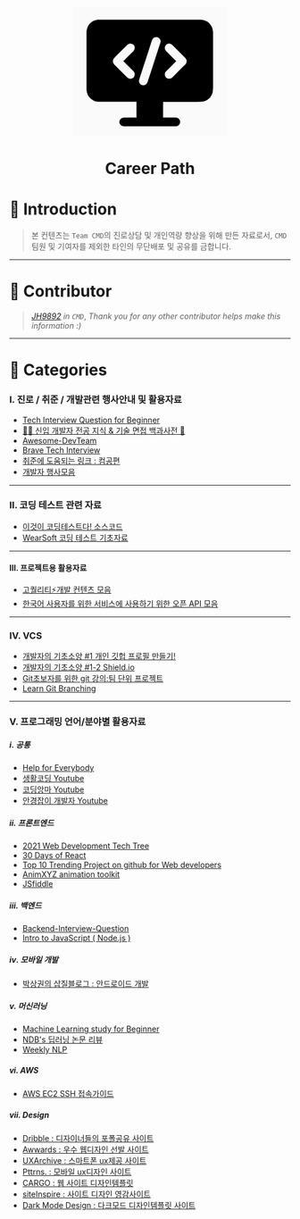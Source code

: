 <p align="center">
  <img src="https://github.com/Team-CMD/CareerPath/blob/main/Assets/img/title.PNG"/>
</p>
<h1 align="center">Career Path</h1>

# 📒 Introduction
> 본 컨텐츠는 `Team CMD`의 진로상담 및 개인역량 향상을 위해 만든 자료로서, `CMD`팀원 및 기여자를 제외한 타인의 무단배포 및  공유를 금합니다.
___  
# 📔 Contributor 
> *[JH9892](https://github.com/JH9892) in `CMD`*, 
> *Thank you for any other contributor helps make this information :)*
___  
# 📕 Categories
### Ⅰ. 진로 / 취준 / 개발관련 행사안내 및 활용자료
- [Tech Interview Question for Beginner](https://github.com/JaeYeopHan/Interview_Question_for_Beginner)
- [👶🏻 신입 개발자 전공 지식 & 기술 면접 백과사전 📖](https://github.com/gyoogle/tech-interview-for-developer)
- [Awesome-DevTeam](https://github.com/leehosung/awesome-devteam)
- [Brave Tech Interview](https://github.com/brave-people/brave-tech-interview)
- [취준에 도움되는 링크 : 컴공편](https://velog.io/@woo0_hooo/%EC%BB%B4%EA%B3%B5-%EC%B7%A8%EC%A4%80%EC%83%9D%EC%97%90%EA%B2%8C-%EC%9C%A0%EC%9A%A9%ED%95%9C-%EB%A7%81%ED%81%AC%EB%93%A4-%EC%A0%95%EB%A6%AC?fbclid=IwAR339EMi0oyEgvOsWfGWRiZBYYDQj7WgivzZ4fD36g1VGSOvIencaqfsamM)
- [개발자 행사모음](https://github.com/brave-people/Dev-Event)
___ 
### Ⅱ. 코딩 테스트 관련 자료
- [이것이 코딩테스트다! 소스코드](https://github.com/ndb796/python-for-coding-test)
- [WearSoft 코딩 테스트 기초자료](https://github.com/WeareSoft/tech-interview)
___ 
#### Ⅲ. 프로젝트용 활용자료
- [고퀄리티⚡개발 컨텐츠 모음](https://github.com/Integerous/goQuality-dev-contents)
- [한국어 사용자를 위한 서비스에 사용하기 위한 오픈 API 모음](https://github.com/dl0312/open-apis-korea)
___ 
### Ⅳ. VCS
- [개발자의 기초소양 #1 개인 깃헙 프로필 만들기!](https://zzsza.github.io/development/2020/07/10/make-github-profile-readme/)
- [개발자의 기초소양 #1-2 Shield.io](https://shields.io/)
- [Git초보자를 위한 git 강의:팀 단위 프로젝트](https://youtu.be/FmsshPRJotE)
- [Learn Git Branching](https://learngitbranching.js.org/?locale=ko)
___ 
### Ⅴ. 프로그래밍 언어/분야별 활용자료
##### ⅰ. 공통
- [Help for Everybody](https://github.com/ljh0326/helpForEverybody)
- [생활코딩 Youtube](https://www.youtube.com/channel/UCvc8kv-i5fvFTJBFAk6n1SA)
- [코딩앙마 Youtube](https://www.youtube.com/channel/UCxft4RZ8lrK_BdPNz8NOP7Q)
- [안경잡이 개발자 Youtube](https://www.youtube.com/channel/UChflhu32f5EUHlY7_SetNWw)
##### ⅱ. 프론트엔드
- [2021 Web Development Tech Tree](https://youtu.be/kjSZ7JKVdbQ)
- [30 Days of React](https://github.com/Asabeneh/30-Days-Of-React)
- [Top 10 Trending Project on github for Web developers](https://dev.to/iainfreestone/10-trending-projects-on-github-for-web-developers-22nd-january-2021-50hk?utm_source=dormosheio&utm_campaign=dormosheio&fbclid=IwAR2aiO35MnwrS0IVHvnSBL6OPqzT89K6P3VLhzAL0Q06JKLV1EotK_pxw0o)
- [AnimXYZ animation toolkit](https://animxyz.com/?fbclid=IwAR1SqSkhvMcBpYI5WeGxgxtDG9CtQKN7D7Bn7J7K4IvxRkFEMr35S8nT2FE)
- [JSfiddle](https://jsfiddle.net/)
##### ⅲ. 백엔드
- [Backend-Interview-Question](https://github.com/ksundong/backend-interview-question)
- [Intro to JavaScript ( Node.js )](https://github.com/microsoft/beginners-intro-javascript-node)
##### ⅳ. 모바일 개발
- [박상권의 삽질블로그 : 안드로이드 개발](https://medium.com/%EB%B0%95%EC%83%81%EA%B6%8C%EC%9D%98-%EC%82%BD%EC%A7%88%EB%B8%94%EB%A1%9C%EA%B7%B8)
##### ⅴ. 머신러닝
- [Machine Learning study for Beginner](https://github.com/teddylee777/machine-learning)
- [NDB's 딥러닝 논문 리뷰](https://github.com/ndb796/Deep-Learning-Paper-Review-and-Practice)
- [Weekly NLP](https://jiho-ml.com/weekly-nlp-0/)
##### ⅵ. AWS
- [AWS EC2 SSH 접속가이드](https://youtu.be/oMVfhT_xlzk)
##### ⅶ. Design
- [Dribble : 디자이너들의 포폴공유 사이트](https://dribbble.com/)
- [Awwards : 우수 웹디자인 선발 사이트](https://www.awwwards.com/)
- [UXArchive : 스마트폰 ux제공 사이트](https://uxarchive.com/)
- [Pttrns. : 모바일 ux디자인 사이트](https://pttrns.com/)
- [CARGO : 웹 사이트 디자인템플릿](https://cargo.site/Templates)
- [siteInspire : 사이트 디자인 영감사이트](https://www.siteinspire.com/)
- [Dark Mode Design : 다크모드 디자인템플릿 사이트](https://www.darkmodedesign.com/)
